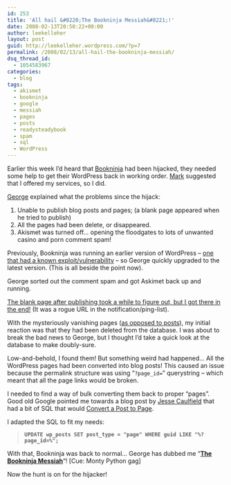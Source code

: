 ```yaml
---
id: 253
title: 'All hail &#8220;The Bookninja Messiah&#8221;!'
date: 2008-02-13T20:50:22+00:00
author: leekelleher
layout: post
guid: http://leekelleher.wordpress.com/?p=7
permalink: /2008/02/13/all-hail-the-bookninja-messiah/
dsq_thread_id:
  - 1054583967
categories:
  - blog
tags:
  - akismet
  - bookninja
  - google
  - messiah
  - pages
  - posts
  - readysteadybook
  - spam
  - sql
  - WordPress
---
```

Earlier this week I&#8217;d heard that [Bookninja](http://www.bookninja.com/) had been hijacked, they needed some help to get their WordPress back in working order. [Mark](http://www.readysteadybook.com/Contributor.aspx?name=markthwaite) suggested that I offered my services, so I did.

[George](http://www.georgemurray.ca/) explained what the problems since the hijack:

  1. Unable to publish blog posts and pages; (a blank page appeared when he tried to publish)
  2. All the pages had been delete, or disappeared.
  3. Akismet was turned off&#8230; opening the floodgates to lots of unwanted casino and porn comment spam!

Previously, Bookninja was running an earlier version of WordPress &#8211; [one that had a known exploit/vulnerability](http://wordpress.org/development/2006/03/security-202/) &#8211; so George quickly upgraded to the latest version. (This is all beside the point now).

George sorted out the comment spam and got Askimet back up and running.

[The blank page after publishing took a while to figure out, but I got there in the end!](http://leekelleher.wordpress.com/2008/02/13/wordpress-postphp-is-blank-after-publishing/) (It was a rogue URL in the notification/ping-list).

With the mysteriously vanishing pages ([as opposed to posts](http://codex.wordpress.org/Pages#What_is_a_Page.3F)), my initial reaction was that they had been deleted from the database. I was about to break the bad news to George, but I thought I&#8217;d take a quick look at the database to make doubly-sure.

Low-and-behold, I found them! But something weird had happened&#8230; All the WordPress pages had been converted into blog posts! This caused an issue because the permalink structure was using &#8220;`?page_id=`&#8221; querystring &#8211; which meant that all the page links would be broken.

I needed to find a way of bulk converting them back to proper &#8220;pages&#8221;. Good old Google pointed me towards a blog post by [Jesse Caulfield](http://netthink.com/) that had a bit of SQL that would [Convert a Post to Page](http://netthink.com/archives/113).

I adapted the SQL to fit my needs:

> **`UPDATE wp_posts SET post_type = "page" WHERE guid LIKE "%?page_id=%";`**

With that, Bookninja was back to normal&#8230; George has dubbed me &#8220;**[The Bookninja Messiah](http://www.bookninja.com/?p=3737)**&#8220;! [Cue: Monty Python gag]

Now the hunt is on for the hijacker!